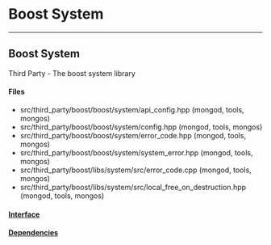 # Boost System


-------------

## Boost System
Third Party - The boost system library

#### Files
- src/third\_party/boost/boost/system/api\_config.hpp   (mongod, tools, mongos)
- src/third\_party/boost/boost/system/config.hpp   (mongod, tools, mongos)
- src/third\_party/boost/boost/system/error\_code.hpp   (mongod, tools, mongos)
- src/third\_party/boost/boost/system/system\_error.hpp   (mongod, tools, mongos)
- src/third\_party/boost/libs/system/src/error\_code.cpp   (mongod, tools, mongos)
- src/third\_party/boost/libs/system/src/local\_free\_on\_destruction.hpp   (mongod, tools, mongos)

#### [Interface](interface/0)

#### [Dependencies](dependencies/0)
